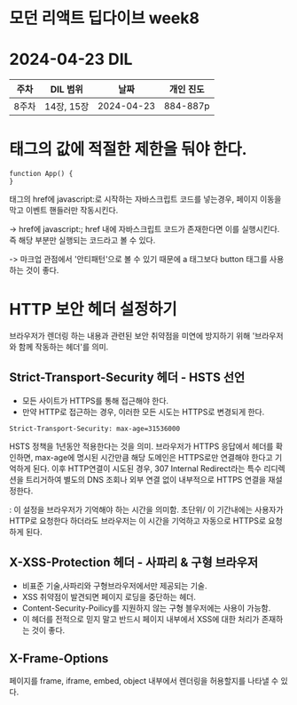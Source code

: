 # 모던 리액트 딥다이브 week8
# 2024-04-23 DIL

|주차|DIL 범위|날짜|개인 진도|
|------|---|---|---|
| 8주차 |14장, 15장|2024-04-23|884-887p|


# <a>태그의 값에 적절한 제한을 둬야 한다.

```
function App() {
}
```

<a>태그의 href에 javascript:로 시작하는 자바스크립트 코드를 넣는경우,
페이지 이동을 막고 이벤트 핸들러만 작동시킨다.

->  href에 javascript:; href 내에 자바스크립트 코드가 존재한다면 이를 실행시킨다.
즉 해당 부분만 실행되는 코드라고 볼 수 있다.

-> 마크업 관점에서 '안티패턴'으로 볼 수 있기 때문에 
a 태그보다 button 태그를 사용하는 것이 좋다.


# HTTP 보안 헤더 설정하기

브라우저가 렌더링 하는 내용과 관련된 보안 취약점을 미연에 방지하기 위해 '브라우저와 함께 작동하는 헤더'를 의미.

## Strict-Transport-Security 헤더 - HSTS 선언

- 모든 사이트가 HTTPS를 통해 접근해야 한다.
- 만약 HTTP로 접근하는 경우, 이러한 모든 시도는 HTTPS로 변경되게 한다.

```
Strict-Transport-Security: max-age=31536000
```
HSTS 정책을 1년동안 적용한다는 것을 의미.
브라우저가 HTTPS 응답에서 헤더를 확인하면, max-age에 명시된 시간만큼 해당 도메인은 HTTPS로만 연결해야 한다고 기억하게 된다.
이후 HTTP연결이 시도된 경우, 307 Internal Redirect라는 특수 리디렉션을 트리거하여 별도의 DNS 조회나 외부 연결 없이 
내부적으로 HTTPS 연결을 재설정한다.

<expire-time>: 이 설정을 브라우저가 기억해야 하는 시간을 의미함. 초단위/
이 기간내에는 사용자가 HTTP로 요청한다 하더라도 브라우저는 이 시간을 기억하고 자동으로 HTTPS로 요청하게 된다.


## X-XSS-Protection 헤더 - 사파리 & 구형 브라우저


- 비표준 기술,사파리와 구형브라우저에서만 제공되는 기술.
- XSS 취약점이 발견되면 페이지 로딩을 중단하는 헤더.
- Content-Security-Poilicy를 지원하지 않는 구형 블우저에는 사용이 가능함.
- 이 헤더를 전적으로 믿지 말고 반드시 페이지 내부에서 XSS에 대한 처리가 존재하는 것이 좋다.

## X-Frame-Options

페이지를 frame, iframe, embed, object 내부에서 렌더링을 허용할지를 나타낼 수 있다.

